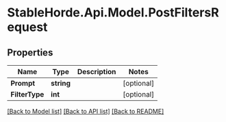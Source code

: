# StableHorde.Api.Model.PostFiltersRequest

## Properties

Name | Type | Description | Notes
------------ | ------------- | ------------- | -------------
**Prompt** | **string** |  | [optional] 
**FilterType** | **int** |  | [optional] 

[[Back to Model list]](../README.md#documentation-for-models) [[Back to API list]](../README.md#documentation-for-api-endpoints) [[Back to README]](../README.md)

